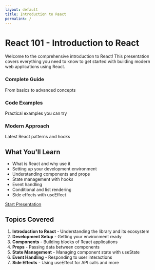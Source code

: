 ```yaml
---
layout: default
title: Introduction to React
permalink: /
---
```


# React 101 - Introduction to React

Welcome to the comprehensive introduction to React! This presentation covers everything you need to know to get started with building modern web applications using React.

<div class="features">
    <div class="feature">
        <h3>Complete Guide</h3>
        <p>From basics to advanced concepts</p>
    </div>
    <div class="feature">
        <h3>Code Examples</h3>
        <p>Practical examples you can try</p>
    </div>
    <div class="feature">
        <h3>Modern Approach</h3>
        <p>Latest React patterns and hooks</p>
    </div>
</div>

## What You'll Learn

- What is React and why use it
- Setting up your development environment
- Understanding components and props
- State management with hooks
- Event handling
- Conditional and list rendering
- Side effects with useEffect

<a href="/React_101/slides" class="btn">Start Presentation</a>

## Topics Covered

1. **Introduction to React** - Understanding the library and its ecosystem
2. **Development Setup** - Getting your environment ready
3. **Components** - Building blocks of React applications
4. **Props** - Passing data between components
5. **State Management** - Managing component state with useState
6. **Event Handling** - Responding to user interactions
7. **Side Effects** - Using useEffect for API calls and more


